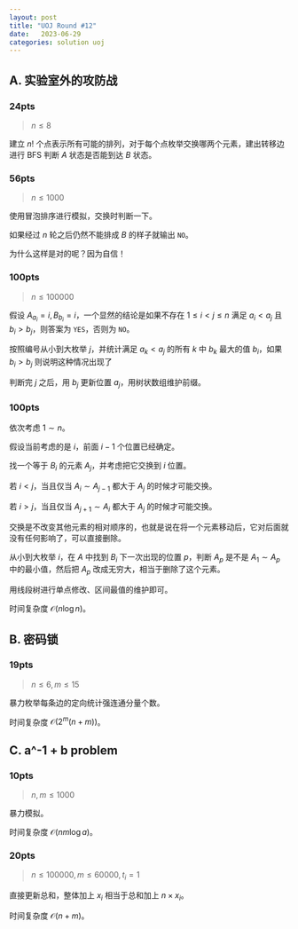 ```yaml
---
layout: post
title: "UOJ Round #12"
date:   2023-06-29
categories: solution uoj
---
```


## A. 实验室外的攻防战

### 24pts

>   $n \le 8$

建立 $n!$ 个点表示所有可能的排列，对于每个点枚举交换哪两个元素，建出转移边进行 BFS 判断 $A$ 状态是否能到达 $B$ 状态。

### 56pts

>   $n \le 1000$

使用冒泡排序进行模拟，交换时判断一下。

如果经过 $n$ 轮之后仍然不能排成 $B$ 的样子就输出 `NO`。

为什么这样是对的呢？因为自信！

### 100pts

>   $n \le 100000$

假设 $A_{a_i} = i, B_{b_i} = i$，一个显然的结论是如果不存在 $1 \le i \lt j \leq n$ 满足 $a_i \lt a_j$ 且 $b_i \gt b_j$，则答案为 `YES`，否则为 `NO`。

按照编号从小到大枚举 $j$，并统计满足 $a_k \lt a_j$ 的所有 $k$ 中 $b_k$ 最大的值 $b_i$，如果 $b_i \gt b_j$ 则说明这种情况出现了

判断完 $j$ 之后，用 $b_j$ 更新位置 $a_j$，用树状数组维护前缀。

### 100pts

依次考虑 $1 \sim n$。

假设当前考虑的是 $i$，前面 $i − 1$ 个位置已经确定。

找一个等于 $B_i$ 的元素 $A_j$，并考虑把它交换到 $i$ 位置。

若 $i \lt j$，当且仅当 $A_i \sim A_{j - 1}$ 都大于 $A_j$ 的时候才可能交换。

若 $i \gt j$，当且仅当 $A_{j + 1} \sim A_i$ 都大于 $A_j$ 的时候才可能交换。

交换是不改变其他元素的相对顺序的，也就是说在将一个元素移动后，它对后面就没有任何影响了，可以直接删除。

从小到大枚举 $i$，在 $A$ 中找到 $B_i$ 下一次出现的位置 $p$，判断 $A_p$ 是不是 $A_1 \sim A_p$ 中的最小值，然后把 $A_p$ 改成无穷大，相当于删除了这个元素。

用线段树进行单点修改、区间最值的维护即可。

时间复杂度 $\mathcal O(n \log n)$。

## B. 密码锁

### 19pts

>   $n \le 6, m \le 15$

暴力枚举每条边的定向统计强连通分量个数。

时间复杂度 $\mathcal O(2^m (n + m))$。

## C. a^-1 + b problem

### 10pts

>   $n, m \le 1000$

暴力模拟。

时间复杂度 $\mathcal O(n m \log a)$。

### 20pts

>   $n \le 100000, m \le 60000, t_i = 1$

直接更新总和，整体加上 $x_i$ 相当于总和加上 $n \times x_i$。

时间复杂度 $\mathcal O(n + m)$。